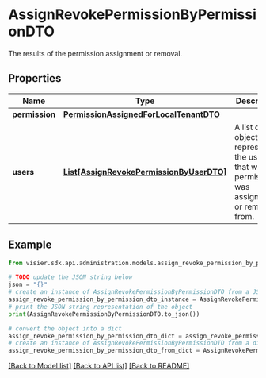 # AssignRevokePermissionByPermissionDTO

The results of the permission assignment or removal.

## Properties

Name | Type | Description | Notes
------------ | ------------- | ------------- | -------------
**permission** | [**PermissionAssignedForLocalTenantDTO**](PermissionAssignedForLocalTenantDTO.md) |  | [optional] 
**users** | [**List[AssignRevokePermissionByUserDTO]**](AssignRevokePermissionByUserDTO.md) | A list of objects representing the users that was permission was assigned to or removed from. | [optional] 

## Example

```python
from visier.sdk.api.administration.models.assign_revoke_permission_by_permission_dto import AssignRevokePermissionByPermissionDTO

# TODO update the JSON string below
json = "{}"
# create an instance of AssignRevokePermissionByPermissionDTO from a JSON string
assign_revoke_permission_by_permission_dto_instance = AssignRevokePermissionByPermissionDTO.from_json(json)
# print the JSON string representation of the object
print(AssignRevokePermissionByPermissionDTO.to_json())

# convert the object into a dict
assign_revoke_permission_by_permission_dto_dict = assign_revoke_permission_by_permission_dto_instance.to_dict()
# create an instance of AssignRevokePermissionByPermissionDTO from a dict
assign_revoke_permission_by_permission_dto_from_dict = AssignRevokePermissionByPermissionDTO.from_dict(assign_revoke_permission_by_permission_dto_dict)
```
[[Back to Model list]](../README.md#documentation-for-models) [[Back to API list]](../README.md#documentation-for-api-endpoints) [[Back to README]](../README.md)


